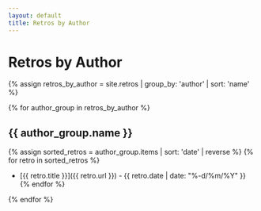 ```yaml
---
layout: default
title: Retros by Author
---
```


# Retros by Author

{% assign retros_by_author = site.retros | group_by: 'author' | sort: 'name' %}

{% for author_group in retros_by_author %}
## {{ author_group.name }}

{% assign sorted_retros = author_group.items | sort: 'date' | reverse %}
{% for retro in sorted_retros %}
- [{{ retro.title }}]({{ retro.url }}) - {{ retro.date | date: "%-d/%m/%Y" }}
{% endfor %}

{% endfor %}